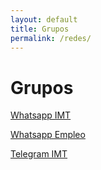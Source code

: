 ```yaml
---
layout: default
title: Grupos
permalink: /redes/
---
```

# Grupos

[Whatsapp IMT](https://chat.whatsapp.com/Eg1wCU06NYDA8LdsGbWFzu)

[Whatsapp Empleo](https://chat.whatsapp.com/EBm56PlYzGp5YuJYygnwc7)

[Telegram IMT](https://t.me/IMTUC)